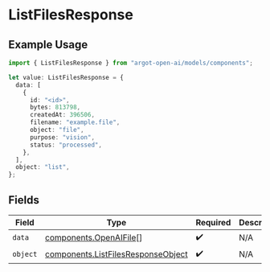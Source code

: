 # ListFilesResponse

## Example Usage

```typescript
import { ListFilesResponse } from "argot-open-ai/models/components";

let value: ListFilesResponse = {
  data: [
    {
      id: "<id>",
      bytes: 813798,
      createdAt: 396506,
      filename: "example.file",
      object: "file",
      purpose: "vision",
      status: "processed",
    },
  ],
  object: "list",
};
```

## Fields

| Field                                                                                    | Type                                                                                     | Required                                                                                 | Description                                                                              |
| ---------------------------------------------------------------------------------------- | ---------------------------------------------------------------------------------------- | ---------------------------------------------------------------------------------------- | ---------------------------------------------------------------------------------------- |
| `data`                                                                                   | [components.OpenAIFile](../../models/components/openaifile.md)[]                         | :heavy_check_mark:                                                                       | N/A                                                                                      |
| `object`                                                                                 | [components.ListFilesResponseObject](../../models/components/listfilesresponseobject.md) | :heavy_check_mark:                                                                       | N/A                                                                                      |